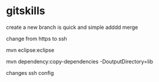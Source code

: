 gitskills
==========
create a new branch is quick and simple
adddd  merge

change from https to ssh

mvn eclipse:eclipse

mvn dependency:copy-dependencies -DoutputDirectory=lib
 
changes ssh config

